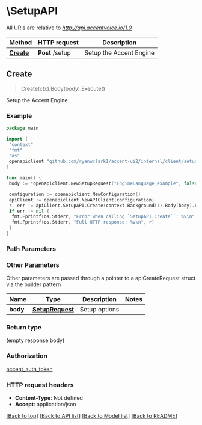 # \SetupAPI

All URIs are relative to *<http://api.accentvoice.io/1.0>*

Method | HTTP request | Description
------------- | ------------- | -------------
[**Create**](SetupAPI.md#Create) | **Post** /setup | Setup the Accent Engine

## Create

> Create(ctx).Body(body).Execute()

Setup the Accent Engine

### Example

```go
package main

import (
 "context"
 "fmt"
 "os"
 openapiclient "github.com/ryanwclark1/accent-ui2/internal/client/setupd"
)

func main() {
 body := *openapiclient.NewSetupRequest("EngineLanguage_example", false, "EnginePassword_example") // SetupRequest | Setup options

 configuration := openapiclient.NewConfiguration()
 apiClient := openapiclient.NewAPIClient(configuration)
 r, err := apiClient.SetupAPI.Create(context.Background()).Body(body).Execute()
 if err != nil {
  fmt.Fprintf(os.Stderr, "Error when calling `SetupAPI.Create``: %v\n", err)
  fmt.Fprintf(os.Stderr, "Full HTTP response: %v\n", r)
 }
}
```

### Path Parameters

### Other Parameters

Other parameters are passed through a pointer to a apiCreateRequest struct via the builder pattern

Name | Type | Description  | Notes
------------- | ------------- | ------------- | -------------
 **body** | [**SetupRequest**](SetupRequest.md) | Setup options |

### Return type

 (empty response body)

### Authorization

[accent_auth_token](../README.md#accent_auth_token)

### HTTP request headers

- **Content-Type**: Not defined
- **Accept**: application/json

[[Back to top]](#) [[Back to API list]](../README.md#documentation-for-api-endpoints)
[[Back to Model list]](../README.md#documentation-for-models)
[[Back to README]](../README.md)
